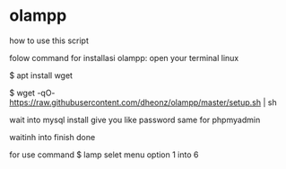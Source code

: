 # olampp
how to use this script

folow command for installasi olampp:
open your terminal linux

$ apt install wget

$ wget -qO- https://raw.githubusercontent.com/dheonz/olampp/master/setup.sh | sh

wait into mysql install give you like password
same for phpmyadmin

waitinh into finish done


for use command
$ lamp
selet menu option 1 into 6
